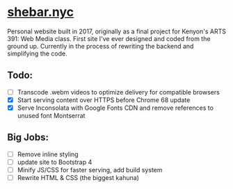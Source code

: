 # [shebar.nyc](http://shebar.nyc)
Personal website built in 2017, originally as a final project for Kenyon's ARTS 391: Web Media class. First site I've ever designed and coded from the ground up. Currently in the process of rewriting the backend and simplifying the code.

## Todo:
- [ ] Transcode .webm videos to optimize delivery for compatible browsers
- [x] Start serving content over HTTPS before Chrome 68 update
- [x] Serve Inconsolata with Google Fonts CDN and remove references to unused font Montserrat

## Big Jobs:
- [ ] Remove inline styling
- [ ] update site to Bootstrap 4
- [ ] Minify JS/CSS for faster serving, add build system
- [ ] Rewrite HTML & CSS (the biggest kahuna)
